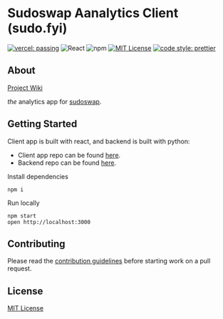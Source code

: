# Sudoswap Aanalytics Client (sudo.fyi)

[![vercel: passing](https://camo.githubusercontent.com/c5f853d69a13350f160a5f812a5665e94de3f09586c08d92b5f1308582cb59cb/68747470733a2f2f76657263656c62616467652e76657263656c2e6170702f6170692f646174656a65722f76657263656c2d6261646765)](https://github.com/SudoGang/sudoswap-analytics-app/deployments/activity_log?environment=Production)
![React](https://badgen.net/npm/types/react)
![npm](https://badgen.net/npm/v/yarn)
[![MIT License](https://badgen.net/badge/license/MIT/blue)](https://github.com/sudo-analytics/sudofyi-app/blob/main/LICENSE.txt)
[![code style: prettier](https://img.shields.io/badge/code_style-prettier-ff69b4.svg)](https://github.com/prettier/prettier)

## About 

[Project Wiki](https://github.com/sudo-analytics/sudofyi-app/wiki)

_the_ analytics app for [sudoswap](https://sudoswap.xyz).

## Getting Started
Client app is built with react, and backend is built with python:
- Client app repo can be found [here](https://github.com/sudo-analytics/sudofyi-app).
- Backend repo can be found [here](https://github.com/sudo-analytics/sudofyi-backend).

Install dependencies

```
npm i
```

Run locally

```
npm start
open http://localhost:3000
```

## Contributing

Please read the [contribution guidelines](https://github.com/sudo-analytics/sudofyi-app/wiki#how-to-contribute) before starting work on a pull request.

## License

[MIT License](https://github.com/sudo-analytics/sudofyi-app/blob/main/LICENSE.txt)
